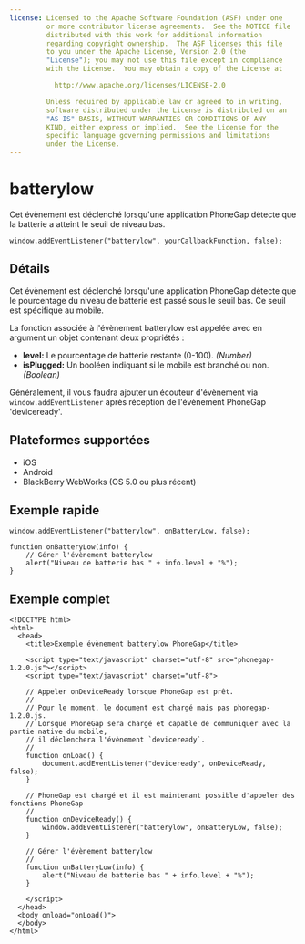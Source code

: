 ```yaml
---
license: Licensed to the Apache Software Foundation (ASF) under one
         or more contributor license agreements.  See the NOTICE file
         distributed with this work for additional information
         regarding copyright ownership.  The ASF licenses this file
         to you under the Apache License, Version 2.0 (the
         "License"); you may not use this file except in compliance
         with the License.  You may obtain a copy of the License at

           http://www.apache.org/licenses/LICENSE-2.0

         Unless required by applicable law or agreed to in writing,
         software distributed under the License is distributed on an
         "AS IS" BASIS, WITHOUT WARRANTIES OR CONDITIONS OF ANY
         KIND, either express or implied.  See the License for the
         specific language governing permissions and limitations
         under the License.
---
```


batterylow
==========

Cet évènement est déclenché lorsqu'une application PhoneGap détecte que la batterie a atteint le seuil de niveau bas.

    window.addEventListener("batterylow", yourCallbackFunction, false);

Détails
-------

Cet évènement est déclenché lorsqu'une application PhoneGap détecte que le pourcentage du niveau de batterie est passé sous le seuil bas. Ce seuil est spécifique au mobile.

La fonction associée à l'évènement batterylow est appelée avec en argument un objet contenant deux propriétés :

- __level:__ Le pourcentage de batterie restante (0-100). _(Number)_
- __isPlugged:__ Un booléen indiquant si le mobile est branché ou non. _(Boolean)_

Généralement, il vous faudra ajouter un écouteur d'évènement via `window.addEventListener` après réception de l'évènement PhoneGap 'deviceready'.

Plateformes supportées
----------------------

- iOS
- Android
- BlackBerry WebWorks (OS 5.0 ou plus récent)

Exemple rapide
--------------

    window.addEventListener("batterylow", onBatteryLow, false);

    function onBatteryLow(info) {
        // Gérer l'évènement batterylow
       	alert("Niveau de batterie bas " + info.level + "%"); 
    }

Exemple complet
---------------

    <!DOCTYPE html>
    <html>
      <head>
        <title>Exemple évènement batterylow PhoneGap</title>

        <script type="text/javascript" charset="utf-8" src="phonegap-1.2.0.js"></script>
        <script type="text/javascript" charset="utf-8">

        // Appeler onDeviceReady lorsque PhoneGap est prêt.
        //
        // Pour le moment, le document est chargé mais pas phonegap-1.2.0.js.
        // Lorsque PhoneGap sera chargé et capable de communiquer avec la partie native du mobile,
        // il déclenchera l'évènement `deviceready`.
        // 
	    function onLoad() {
    	    document.addEventListener("deviceready", onDeviceReady, false);
    	}

        // PhoneGap est chargé et il est maintenant possible d'appeler des fonctions PhoneGap
        //
        function onDeviceReady() {
		    window.addEventListener("batterylow", onBatteryLow, false);
        }

        // Gérer l'évènement batterylow
        //
        function onBatteryLow(info) {
	       	alert("Niveau de batterie bas " + info.level + "%"); 
        }
        
        </script>
      </head>
      <body onload="onLoad()">
      </body>
    </html>
